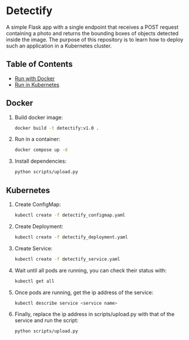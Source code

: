 # Detectify

A simple Flask app with a single endpoint that receives a POST request containing a photo and returns the bounding boxes of objects detected inside the image. The purpose of this repository is to learn how to deploy such an application in a Kubernetes cluster.

## Table of Contents

- [Run with Docker](#Docker)
- [Run in Kubernetes](#Kubernetes)

## Docker

1. Build docker image:

    ```bash
    docker build -t detectify:v1.0 .
    ```

2. Run in a container:

    ```bash
    docker compose up -d 
    ```

3. Install dependencies:

    ```bash
    python scripts/upload.py
    ```

## Kubernetes

1. Create ConfigMap:

    ```bash
    kubectl create -f detectify_configmap.yaml
    ```

2. Create Deployment:

    ```bash
    kubectl create -f detectify_deployment.yaml
    ```

3. Create Service:

    ```bash
    kubectl create -f detectify_service.yaml
    ```

4. Wait until all pods are running, you can check their status with:

    ```bash
    kubectl get all
    ```

5. Once pods are running, get the ip address of the service:

    ```bash
    kubectl describe service <service name>
    ```

6. Finally, replace the ip address in scripts/upload.py with that of the service and run the script:

    ```bash
    python scripts/upload.py
    ```

